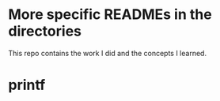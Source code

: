 # More specific READMEs in the directories

This repo contains the work I did and the concepts I learned.
# printf
